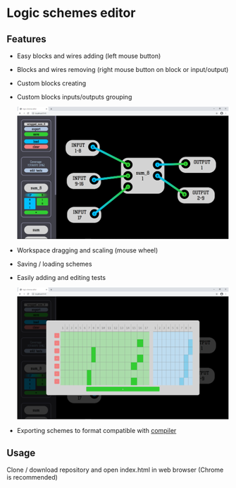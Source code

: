 # Logic schemes editor

## Features

* Easy blocks and wires adding (left mouse button)

* Blocks and wires removing (right mouse button on block or input/output)

* Custom blocks creating

* Custom blocks inputs/outputs grouping

  ![screenshot_grouping](screenshot_grouping.png)

* Workspace dragging and scaling (mouse wheel)

* Saving / loading schemes

* Easily adding and editing tests

  ![screenshot_tests](screenshot_tests.png)

* Exporting schemes to format compatible with [compiler](https://github.com/MentalBlood/logic_schemes_compiler)

## Usage

Clone / download repository and open index.html in web browser (Chrome is recommended)